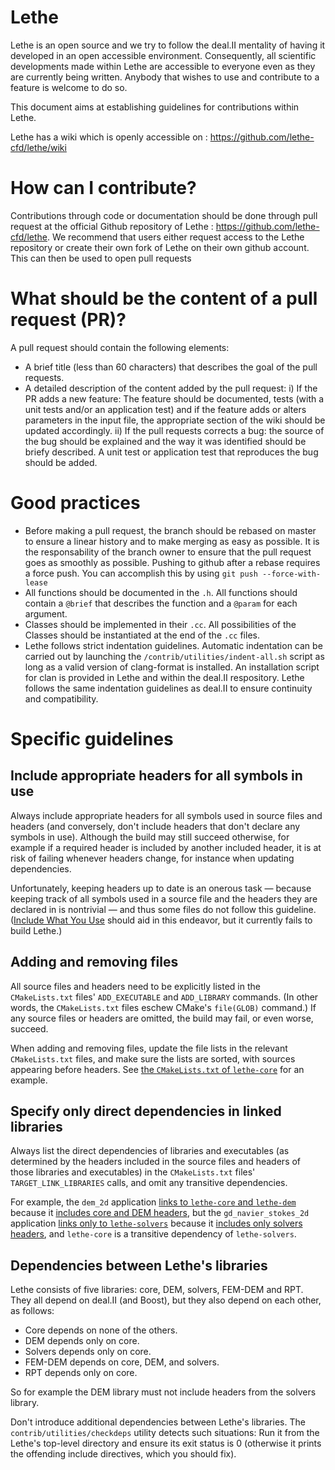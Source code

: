 # Lethe

Lethe is an open source and we try to follow the deal.II mentality of having it
developed in an open accessible environment. Consequently, all scientific
developments made within Lethe are accessible to everyone even as they are
currently being written. Anybody that wishes to use and contribute to a feature
is welcome to do so.

This document aims at establishing guidelines for contributions within
Lethe.

Lethe has a wiki which is openly accessible on : https://github.com/lethe-cfd/lethe/wiki


# How can I contribute?

Contributions through code or documentation should be done through pull
request at the official Github repository of Lethe : https://github.com/lethe-cfd/lethe.
We recommend that users either request access to the Lethe repository or
create their own fork of Lethe on their own github account. This can then be
used to open pull requests

# What should be the content of a pull request (PR)?

A pull request should contain the following elements:

- A brief title (less than 60 characters) that describes the goal of the pull
requests.
- A detailed description of the content added by the pull request:
i) If the PR adds a new feature: The feature should be documented, tests (with
  a unit tests and/or an application test) and if the feature adds or alters
  parameters in the input file, the appropriate section of the wiki should
  be updated accordingly.
ii) If the pull requests corrects a bug: the source of the bug should be
explained and the way it was identified should be briefy described. A unit
test or application test that reproduces the bug should be added.

# Good practices

- Before making a pull request, the branch should be rebased on master to ensure
a linear history and to make merging as easy as possible. It is the responsability
of the branch owner to ensure that the pull request goes as smoothly as possible.
Pushing to github after a rebase requires a force push. You can accomplish
this by using `git push --force-with-lease`
- All functions should be documented in the `.h`. All functions should contain
a `@brief` that describes the function and a `@param` for each argument.
- Classes should be implemented in their `.cc`. All possibilities of the Classes
should be instantiated at the end of the `.cc` files.
- Lethe follows strict indentation guidelines. Automatic indentation can be
carried out by launching the `/contrib/utilities/indent-all.sh` script as
long as a valid version of clang-format is installed. An installation script for
clan is provided in Lethe and within the deal.II respository. Lethe follows the
same indentation guidelines as deal.II to ensure continuity and compatibility.

# Specific guidelines

## Include appropriate headers for all symbols in use

Always include appropriate headers for all symbols used in source files
and headers (and conversely, don't include headers that don't declare
any symbols in use).
Although the build may still succeed otherwise, for example if a
required header is included by another included header, it is at risk of
failing whenever headers change, for instance when updating
dependencies.

Unfortunately, keeping headers up to date is an onerous task — because
keeping track of all symbols used in a source file and the headers they
are declared in is nontrivial — and thus some files do not follow this
guideline.
([Include What You Use][] should aid in this endeavor, but it currently
fails to build Lethe.)

[Include What You Use]: https://github.com/include-what-you-use/include-what-you-use

## Adding and removing files

All source files and headers need to be explicitly listed in the
`CMakeLists.txt` files' `ADD_EXECUTABLE` and `ADD_LIBRARY` commands.
(In other words, the `CMakeLists.txt` files eschew CMake's `file(GLOB)`
command.)
If any source files or headers are omitted, the build may fail, or even
worse, succeed.

When adding and removing files, update the file lists in the relevant
`CMakeLists.txt` files, and make sure the lists are sorted, with sources
appearing before headers.
See [the `CMakeLists.txt` of `lethe-core`](source/core/CMakeLists.txt)
for an example.

## Specify only direct dependencies in linked libraries

Always list the direct dependencies of libraries and executables (as
determined by the headers included in the source files and headers of
those libraries and executables) in the `CMakeLists.txt` files'
`TARGET_LINK_LIBRARIES` calls, and omit any transitive dependencies.

For example, the `dem_2d` application
[links to `lethe-core` and `lethe-dem`](applications/dem_2d/CMakeLists.txt)
because it
[includes core and DEM headers](applications/dem_2d/dem_2d.cc),
but the `gd_navier_stokes_2d` application
[links only to `lethe-solvers`](applications/gd_navier_stokes_2d/CMakeLists.txt)
because it
[includes only solvers headers](applications/gd_navier_stokes_2d/gd_navier_stokes_2d.cc),
and `lethe-core` is a transitive dependency of `lethe-solvers`.

## Dependencies between Lethe's libraries

Lethe consists of five libraries: core, DEM, solvers, FEM-DEM and RPT.
They all depend on deal.II (and Boost), but they also depend on each
other, as follows:

- Core depends on none of the others.
- DEM depends only on core.
- Solvers depends only on core.
- FEM-DEM depends on core, DEM, and solvers.
- RPT depends only on core.

So for example the DEM library must not include headers from the solvers
library.

Don't introduce additional dependencies between Lethe's libraries.
The `contrib/utilities/checkdeps` utility detects such situations:
Run it from the Lethe's top-level directory and ensure its exit status
is 0 (otherwise it prints the offending include directives, which you
should fix).
